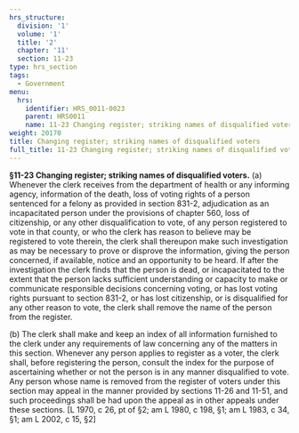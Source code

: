 ```yaml
---
hrs_structure:
  division: '1'
  volume: '1'
  title: '2'
  chapter: '11'
  section: 11-23
type: hrs_section
tags:
  - Government
menu:
  hrs:
    identifier: HRS_0011-0023
    parent: HRS0011
    name: 11-23 Changing register; striking names of disqualified voters
weight: 20170
title: Changing register; striking names of disqualified voters
full_title: 11-23 Changing register; striking names of disqualified voters
---
```

**§11-23 Changing register; striking names of disqualified voters.** (a) Whenever the clerk receives from the department of health or any informing agency, information of the death, loss of voting rights of a person sentenced for a felony as provided in section 831-2, adjudication as an incapacitated person under the provisions of chapter 560, loss of citizenship, or any other disqualification to vote, of any person registered to vote in that county, or who the clerk has reason to believe may be registered to vote therein, the clerk shall thereupon make such investigation as may be necessary to prove or disprove the information, giving the person concerned, if available, notice and an opportunity to be heard. If after the investigation the clerk finds that the person is dead, or incapacitated to the extent that the person lacks sufficient understanding or capacity to make or communicate responsible decisions concerning voting, or has lost voting rights pursuant to section 831-2, or has lost citizenship, or is disqualified for any other reason to vote, the clerk shall remove the name of the person from the register.

(b) The clerk shall make and keep an index of all information furnished to the clerk under any requirements of law concerning any of the matters in this section. Whenever any person applies to register as a voter, the clerk shall, before registering the person, consult the index for the purpose of ascertaining whether or not the person is in any manner disqualified to vote. Any person whose name is removed from the register of voters under this section may appeal in the manner provided by sections 11-26 and 11-51, and such proceedings shall be had upon the appeal as in other appeals under these sections. [L 1970, c 26, pt of §2; am L 1980, c 198, §1; am L 1983, c 34, §1; am L 2002, c 15, §2]